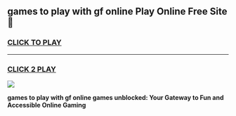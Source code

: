 
## games to play with gf online Play Online Free Site 👋
<h3>
<a href="https://download.freeplayer.one?title=games_to_play_with_gf_online&ref=21F">CLICK TO PLAY</a></h3>
<hr>

<h3>
<a href="https://download.freeplayer.one?title=games_to_play_with_gf_online&ref=21F">CLICK 2 PLAY</a>
  
</h3>

<a href="https://download.freeplayer.one?title=games_to_play_with_gf_online&ref=21F"><img src="https://cdnb.artstation.com/p/assets/images/images/032/539/853/original/anto-thomas-button-gif.gif"></a>


**games to play with gf online games unblocked: Your Gateway to Fun and Accessible Online Gaming**
